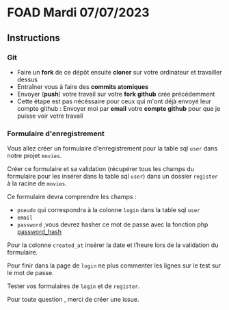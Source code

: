 # FOAD Mardi 07/07/2023

## Instructions

### Git

- Faire un **fork** de ce dépôt ensuite **cloner** sur votre ordinateur et travailler dessus
- Entraîner vous à faire des **commits atomiques**
- Envoyer (**push**) votre travail sur votre **fork github** crée précédemment
- Cette étape est pas nécéssaire pour ceux qui m'ont déjà envoyé leur compte github : Envoyer moi par **email** votre **compte github** pour que je puisse voir votre travail

### Formulaire d'enregistrement

Vous allez créer un formulaire d'enregistrement pour la table sql `user` dans notre projet `movies`.

Créer ce formulaire et sa validation (récupérer tous les champs du formulaire pour les insérer dans la table sql `user`) dans un dossier `register` à la racine de `movies`.

Ce formulaire devra comprendre les champs :

- `pseudo` qui correspondra à la colonne `login` dans la table sql `user`
- `email`
- `password` ,vous devrez hasher ce mot de passe avec la fonction php [password_hash](https://www.php.net/manual/fr/function.password-hash.php)

Pour la colonne `created_at`  insérer la date et l’heure lors de la validation du formulaire.

Pour finir dans la page de `login` ne plus commenter les lignes sur le test sur le mot de passe.

Tester vos formulaires de `login` et de `register`.

Pour toute question , merci de créer une issue.

